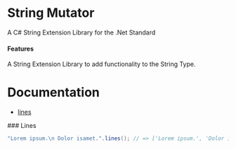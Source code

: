 # String Mutator
A C# String Extension Library for the .Net Standard 


#### Features
A String Extension Library to add functionality to the String Type. 


# Documentation


* [lines](#lines)

<a name="lines">
### Lines

```csharp
"Lorem ipsum.\n Dolor isamet.".lines(); // => ['Lorem ipsum.', 'Dolor isamet.']
```

